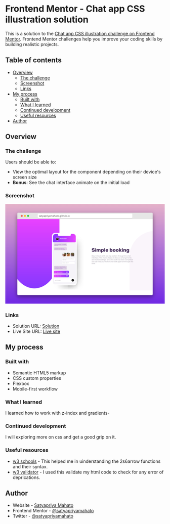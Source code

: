 # Frontend Mentor - Chat app CSS illustration solution

This is a solution to the [Chat app CSS illustration challenge on Frontend Mentor](https://www.frontendmentor.io/challenges/chat-app-css-illustration-O5auMkFqY). Frontend Mentor challenges help you improve your coding skills by building realistic projects. 

## Table of contents

- [Overview](#overview)
  - [The challenge](#the-challenge)
  - [Screenshot](#screenshot)
  - [Links](#links)
- [My process](#my-process)
  - [Built with](#built-with)
  - [What I learned](#what-i-learned)
  - [Continued development](#continued-development)
  - [Useful resources](#useful-resources)
- [Author](#author)

## Overview

### The challenge

Users should be able to:

- View the optimal layout for the component depending on their device's screen size
- **Bonus**: See the chat interface animate on the initial load

### Screenshot

![](./images/screenshot.jpg)

### Links

- Solution URL: [Solution](https://github.com/SatyapriyaMahato/chat-app-css-illustration)
- Live Site URL: [Live site](https://satyapriyamahato.github.io/chat-app-css-illustration/)

## My process

### Built with
- Semantic HTML5 markup
- CSS custom properties
- Flexbox
- Mobile-first workflow


### What I learned
I learned how to work with z-index and gradients- 

### Continued development
I will exploring more on css and get a good grip on it.

### Useful resources
- [w3 schools](https://www.w3schools.com/) - This helped me in uinderstanding the 2s6arrow  functions and their syntax.
- [w3 validator](https://validator.w3.org/) - I used this validate my html code to check for any error of deprications.

## Author

- Website - [Satyapriya Mahato](https://satyapriyamahato.github.io/Personal-Site/)
- Frontend Mentor - [@satyapriyamahato](https://www.frontendmentor.io/profile/SatyapriyaMahato)
- Twitter - [@satyapriyamahato](https://www.twitter.com/satyapriyamahto)
